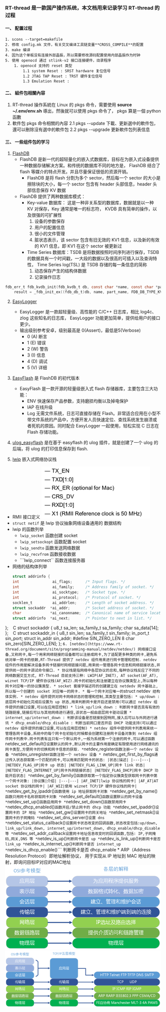 ### RT-thread 是一款国产操作系统，本文档用来记录学习 RT-thread 的过程

#### 一、 配置过程
```
1. scons --target=makefile
2. 修改 config.mk 文件，有关交叉编译工具链变量**CROSS_COMPILE**的配置
3. make 编译
4. 因为这个单板没有连接外部晶振，所以需要修改源码配置使用内部晶振作为时钟
5. 使用 openocd 通过 stlink-v2 接口连接硬件，烧录程序
	1. openocd 支持的 reset 类型
		1.1 system Reset : SRST hardware 复位信号
		1.2 JTAG TAP Reset : TRST 硬件复位信号
		1.3 Emulation Reset :
```

#### 二、 組件包相關內容
1. RT-thread 操作系統在 Linux 的 pkgs 命令，需要使用 **source ~/.env/env.sh** 導出，然後就可以使用 pkgs 命令了， pkgs 算是一個 python 函數
2. 軟件包 pkgs 命令相關的內容
    2.1 pkgs --update 下載、更新選中的軟件包，還可以刪除沒有選中的軟件包
    2.2 pkgs --upgrade 更新軟件包列表信息


#### 三、 一些组件包的学习
1. [FlashDB](https://github.com/armink/FlashDB)
	* FlashDB 是新一代的超轻量化的嵌入式数据库，目标在为嵌入式设备提供一种数据存储解决方案。和传统的数据库不同的地方是， FlashDB 结合了 flash 等媒介的特点开发。并且尽量保证很低的资源开销。
		* FlashDB 是将 flash 分割为多个 sector，然后每一个 sector 的大小是擦除块的大小，每一个 sector 包含有 header 头部信息，header 头部信息保存 KV 数据
	* FlashDB 提供了两种数据库模式：
		* Key-value 数据库： 这是一种非关系型的数据库，数据就是以一种 KV 对保存，Key 通常是唯一的标志符， KVDB 具有简单的操作，以及很强的可扩展性
			1. 设备的参数保存
			2. 用户的配置信息
			3. 很小的文件管理
			4. 脏状态表示，该 sector 包含有旧无效的 KV1 信息，以及新的有效的 KV1 信息，即 KV1 在这个 sector 被更新过
		* Time Series 数据库：TSDB 是将数据按照时间序列进行保存，TSDB 的数据具有一个时间戳，一大段的数据以及很高的可插入以及查询特性， Time Series log(TSL) 是 TSDB 存储的每一条信息的简称
			1. 动态保存产生的结构体数据
			2. 记录操作日志
``` C
fdb_err_t fdb_kvdb_init(fdb_kvdb_t db, const char *name, const char *part_name, struct fdb_default_kv *default_kv, void *user_data)
    result = _fdb_init_ex((fdb_db_t)db, name, part_name, FDB_DB_TYPE_KV, user_data);

```

2. [EasyLogger](https://github.com/armink/EasyLogger.git)
	* EasyLogger 是一款超轻量级、高性能的 C/C++ 日志库，相比 log4c、zlog 这些知名的日志库， EasyLogger 功能更加简单，提供给用户的接口更少。
	* 输出级别参考安卓，级别最高是 0(Assert)，最低是5(Verbose)
		* 0 (A) 断言
		* 1 (E) 错误
		* 2 (W) 警告
		* 3 (I) 信息
		* 4 (D) 调试
		* 5 (V) 详细

3. [EasyFlash](https://github.com/armink/EasyFlash.git) 是 FlashDB 的初代版本
	* EasyFlash 是一款开源的轻量级嵌入式 flash 存储器库，主要包含三大功能：
		* ENV 快速保存产品参数，支持磨损均衡以及掉电保护
		* IAP 在线升级
		* Log 无需文件系统，日志可直接存储在 Flash。非常适合应用在小型不带文件系统的产品中，方便开发人员快速定位、查找系统发生崩溃或者死机的原因。同时配合 EasyLogger 一起使用，轻松实现 C 日志在 Flash 存储功能。

4. [ulog_easyflash](https://github.com/armink-rtt-pkgs/ulog_easyflash.git) 是在基于 easyflash 的 ulog 插件，就是创建了一个 ulog 的后端，将 ulog 的打印信息保存到 flash.
5. [lwip]() 嵌入式网络协议栈
* RMII 接口定义
![](figures/rmii.png)
* ```struct netif``` 是 lwip 协议抽象网络设备通用的 数据结构
*  lwip 的函数列举
	* ```lwip_socket``` 函数创建 socket
	* ```lwip_setsockopt``` 函数配置 socket
	* ```lwip_sendto``` 函数发送网络数据
	* ```lwip_recvfrom``` 函数接收数据
	* ```lwip_connect`` 函数连接服务器
* 网络的结构体列举
    ``` C
    struct addrinfo {
    int               ai_flags;      /* Input flags. */
    int               ai_family;     /* Address family of socket. */
    int               ai_socktype;   /* Socket type. */
    int               ai_protocol;   /* Protocol of socket. */
    socklen_t         ai_addrlen;    /* Length of socket address. */
    struct sockaddr  *ai_addr;       /* Socket address of socket. */
    char             *ai_canonname;  /* Canonical name of service location. */
    struct addrinfo  *ai_next;       /* Pointer to next in list. */
};
    ```
    ``` C
    struct sockaddr {
      u8_t        sa_len;
      sa_family_t sa_family;
      char        sa_data[14];
    };
    ```
    ``` C
    struct sockaddr_in {
      u8_t            sin_len;
      sa_family_t     sin_family;
      in_port_t       sin_port;
      struct in_addr  sin_addr;
    #define SIN_ZERO_LEN 8
      char            sin_zero[SIN_ZERO_LEN];
    };
    ```
6. [netdev](https://www.rt-thread.org/document/site/programming-manual/netdev/netdev/) 网络接口设备,又称网卡,每一个用来网络链接的设备都可以注册成网卡,为了适配更多种类的网卡,避免系统对单一网卡的依赖,RT-Thread 提供了 netdev 组件用来进行网卡管理和控制. netdev 组件的作用是解决设备多网卡链接时网络链接问题,用来统一管理各网卡信息和网络链接状态,并提供统一的网卡调试命令接口.
	* 协议栈是指网络中各层协议的总和,每种协议栈反应了不同的网络数据交互方式, RT-Thread 目前支持三种: LWIP(AF_INET), AT socket(AF_AT), wiznet TCP/IP 硬件协议栈(AF_WIZ).网卡的初始化和注册建立在协议簇类型上,所以每种网卡对应唯一的协议簇类型.
	* socket 套接字描述符的创建建立在 netdedv 网卡基础上,所以每一个创建的 socket 对应唯一的网卡.
	* 每一个网卡对应唯一的 ```struct netdev``` 结构体实例.
	* netdev 组件提供对网卡网络状态的管理和控制,其类型主要包括:
		* up/down : 底层网卡初始化完成后设置为 up 状态,用来判断网卡是开启还是禁用(可以通过 netdev 组件提供的接口设置,可以在应用层控制)
		* link_up/link_down : 判断网卡是否具有有效的链路链接,链接后可以与其他网络进行通信,该状态一般由底层网卡驱动设置
		* internet_up/internet_down : 判断该设备是否链接到因特网,接入后可以与外网进行通讯
		* dhcp_enable/dhcp_disable : 判断当前网口是否开启 DHCP 功能支持(可以通过 netdev 组件提供的接口设置,可以在应用层控制)
	* netdev 组件中提供网卡列表用来统一管理各网卡设备,系统中的每个网卡在初始化时候都会创建和注册网卡设备对象到 netdev 组件网卡列表中.网卡列表有且只有一个默认网卡,一般为系统第一个注册的网卡,可以通过函数```netdev_set_default()``` 设置默认的网卡,默认网卡的主要作用是确定有限使用进行网络通讯的网卡类型,方便网卡的切换和网卡信息的获取.
		* ```netdev_register``` 函数注册一个 netdev 设备
		* ```netdev_unregister```函数注销一个 netdev 设备
		* ```netdev_get_first_by_flags``` 通过传入状态获取第一个匹配的网卡,可以用来匹配网卡的状态:
		|状态|描述|
		|---|---|
		|NETDEV_FLAG_UP|网卡 up 状态|
		|NETDEV_FLAG_LINK_UP|网卡 link 状态|
		|NETDEV_FLAG_INTERNET_UP|网卡外网链接状态|
		|NETDEV_FLAG_DHCP|网卡 DHCP 功能开启状态|
		* ```netdev_get_by_family()``` 函数获取第一个指定协议簇类型获取网卡列表中第一个网卡对象:
		|协议簇|介绍|
		|---|---|
		|AF_INET|lwip 协议栈的网卡|
		|AF_AT|AT socket 协议栈的网卡|
		|AF_WIZ|使用 wiznet TCP/IP 硬件协议栈的网卡|
		* ```netdev_get_by_ipaddr()``` 函数使用 ip 地址获取网卡对象
		* ```netdev_get_by_name()``` 函数只用网卡名称获取网卡对象
		* ```netdev_set_default()``` 函数设置默认的网卡设备
		* ```netdev_set_up()``` 函数启用网卡
		* ```netdev_set_down()``` 函数禁用网卡
		* ```netdev_dhcp_enabled()``` 函数开启/禁止网卡的 dhcp 功能
		* ```netdev_set_ipaddr()``` 设置网卡的 IP 地址
		* ```netdev_set_gw()``` 设置网卡的网关地址
		* ```netdev_set_netmask()``` 设置网卡的子网掩码
		* ```netdev_set_dns_server()``` 设置 dns
		* ```netdev_set_status_callback()``` 设置网卡状态改变的回调函数,状态改变包括:up/down, link_up/link_down, internet_up/internet_down, dhcp_enable/dhcp_disable 等
		* ```netdev_set_addr_callback``` 设置网卡地址信息改变时的回调函数,包括: IP,子网掩码,网关,DNS 等
		* ```netdev_is_up()``` 判断网卡是否 up
		* ```netdev_is_link_up()``` 判断网卡是否 link_up
		* ```netdev_is_internet_up()``` 判断网卡是否 internet_up
		* ```netdev_is_dhcp_enable()``` 判断网卡是否 dhcp_enable
	* ARP（Address Resolution Protocol）即地址解析协议， 用于实现从 IP 地址到 MAC 地址的映射，即询问目标IP对应的MAC地址
![osi](figures/osi.png)
![osi](figures/tcpip.png)
